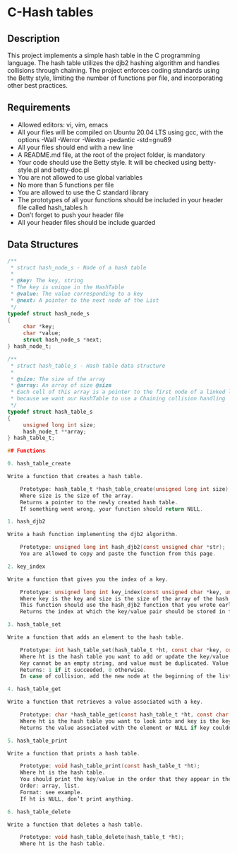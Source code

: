 # C-Hash tables

## Description

This project implements a simple hash table in the C programming language. The hash table utilizes the djb2 hashing algorithm and handles collisions through chaining. The project enforces coding standards using the Betty style, limiting the number of functions per file, and incorporating other best practices.


## Requirements

- Allowed editors: vi, vim, emacs
- All your files will be compiled on Ubuntu 20.04 LTS using gcc, with the options -Wall -Werror -Wextra -pedantic -std=gnu89
- All your files should end with a new line
- A README.md file, at the root of the project folder, is mandatory
- Your code should use the Betty style. It will be checked using betty-style.pl and betty-doc.pl
- You are not allowed to use global variables
- No more than 5 functions per file
- You are allowed to use the C standard library
- The prototypes of all your functions should be included in your header file called hash_tables.h
- Don’t forget to push your header file
- All your header files should be include guarded

## Data Structures

```c
/**
 * struct hash_node_s - Node of a hash table
 *
 * @key: The key, string
 * The key is unique in the HashTable
 * @value: The value corresponding to a key
 * @next: A pointer to the next node of the List
 */
typedef struct hash_node_s
{
     char *key;
     char *value;
     struct hash_node_s *next;
} hash_node_t;

/**
 * struct hash_table_s - Hash table data structure
 *
 * @size: The size of the array
 * @array: An array of size @size
 * Each cell of this array is a pointer to the first node of a linked list,
 * because we want our HashTable to use a Chaining collision handling
 */
typedef struct hash_table_s
{
     unsigned long int size;
     hash_node_t **array;
} hash_table_t;

## Functions

0. hash_table_create

Write a function that creates a hash table.

    Prototype: hash_table_t *hash_table_create(unsigned long int size);
    Where size is the size of the array.
    Returns a pointer to the newly created hash table.
    If something went wrong, your function should return NULL.

1. hash_djb2

Write a hash function implementing the djb2 algorithm.

    Prototype: unsigned long int hash_djb2(const unsigned char *str);
    You are allowed to copy and paste the function from this page.

2. key_index

Write a function that gives you the index of a key.

    Prototype: unsigned long int key_index(const unsigned char *key, unsigned long int size);
    Where key is the key and size is the size of the array of the hash table.
    This function should use the hash_djb2 function that you wrote earlier.
    Returns the index at which the key/value pair should be stored in the array of the hash table.

3. hash_table_set

Write a function that adds an element to the hash table.

    Prototype: int hash_table_set(hash_table_t *ht, const char *key, const char *value);
    Where ht is the hash table you want to add or update the key/value to.
    Key cannot be an empty string, and value must be duplicated. Value can be an empty string.
    Returns: 1 if it succeeded, 0 otherwise.
    In case of collision, add the new node at the beginning of the list.

4. hash_table_get

Write a function that retrieves a value associated with a key.

    Prototype: char *hash_table_get(const hash_table_t *ht, const char *key);
    Where ht is the hash table you want to look into and key is the key you are looking for.
    Returns the value associated with the element or NULL if key couldn’t be found.

5. hash_table_print

Write a function that prints a hash table.

    Prototype: void hash_table_print(const hash_table_t *ht);
    Where ht is the hash table.
    You should print the key/value in the order that they appear in the array of hash table.
    Order: array, list.
    Format: see example.
    If ht is NULL, don’t print anything.

6. hash_table_delete

Write a function that deletes a hash table.

    Prototype: void hash_table_delete(hash_table_t *ht);
    Where ht is the hash table.
